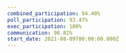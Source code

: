 ```yaml
---
combined_participation: 94.40%
poll_participation: 93.47%
exec_participation: 100%
communication: 98.82%
start_date: 2021-08-09T00:00:00.000Z
---
```

